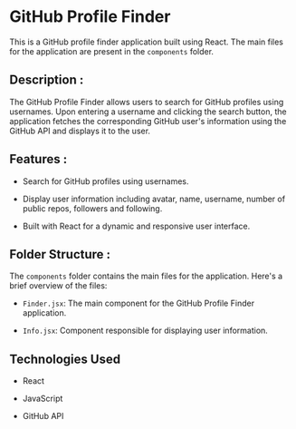# GitHub Profile Finder

This is a GitHub profile finder application built using React. The main files for the application are present in the `components` folder.

## Description :

The GitHub Profile Finder allows users to search for GitHub profiles using usernames. Upon entering a username and clicking the search button, the application fetches the corresponding GitHub user's information using the GitHub API and displays it to the user.

## Features :

- Search for GitHub profiles using usernames.

- Display user information including avatar, name, username, number of public repos, followers and following.
 
- Built with React for a dynamic and responsive user interface.

## Folder Structure :

The `components` folder contains the main files for the application. Here's a brief overview of the files:

- `Finder.jsx`: The main component for the GitHub Profile Finder application.
  
- `Info.jsx`: Component responsible for displaying user information.

## Technologies Used

- React
  
- JavaScript
  
- GitHub API
